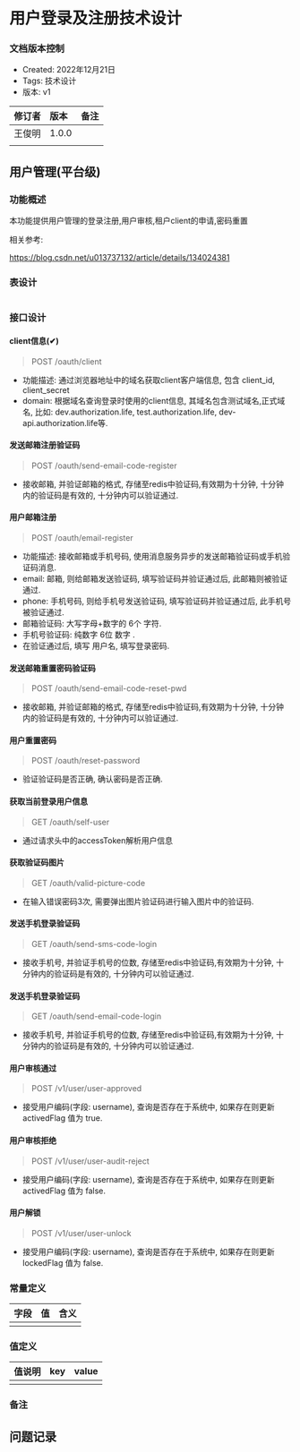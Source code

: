 # 用户登录及注册技术设计

### 文档版本控制

- Created: 2022年12月21日
- Tags: 技术设计
- 版本: v1

| 修订者 | 版本    | 备注 |
|-----|:------|:---|
| 王俊明 | 1.0.0 |    |
|     |       |    |

## 用户管理(平台级)

### 功能概述

本功能提供用户管理的登录注册,用户审核,租户client的申请,密码重置

相关参考:

https://blog.csdn.net/u013737132/article/details/134024381

### 表设计

```sql

```

### 接口设计

#### client信息(✔)

> POST /oauth/client

- 功能描述: 通过浏览器地址中的域名获取client客户端信息, 包含 client_id, client_secret
- domain: 根据域名查询登录时使用的client信息, 其域名包含测试域名,正式域名, 比如: dev.authorization.life,
  test.authorization.life, dev-api.authorization.life等.

#### 发送邮箱注册验证码

> POST /oauth/send-email-code-register

- 接收邮箱, 并验证邮箱的格式, 存储至redis中验证码,有效期为十分钟, 十分钟内的验证码是有效的, 十分钟内可以验证通过.

#### 用户邮箱注册

> POST /oauth/email-register

- 功能描述: 接收邮箱或手机号码, 使用消息服务异步的发送邮箱验证码或手机验证码消息.
- email: 邮箱, 则给邮箱发送验证码, 填写验证码并验证通过后, 此邮箱则被验证通过.
- phone: 手机号码, 则给手机号发送验证码, 填写验证码并验证通过后, 此手机号被验证通过.
- 邮箱验证码: 大写字母+数字的 6个 字符.
- 手机号验证码: 纯数字 6位 数字 .
- 在验证通过后, 填写 用户名, 填写登录密码.

#### 发送邮箱重置密码验证码

> POST /oauth/send-email-code-reset-pwd

- 接收邮箱, 并验证邮箱的格式, 存储至redis中验证码,有效期为十分钟, 十分钟内的验证码是有效的, 十分钟内可以验证通过.

#### 用户重置密码

> POST /oauth/reset-password

- 验证验证码是否正确, 确认密码是否正确.

#### 获取当前登录用户信息

> GET /oauth/self-user

- 通过请求头中的accessToken解析用户信息

#### 获取验证码图片

> GET /oauth/valid-picture-code

- 在输入错误密码3次, 需要弹出图片验证码进行输入图片中的验证码.

#### 发送手机登录验证码

> GET /oauth/send-sms-code-login

- 接收手机号, 并验证手机号的位数, 存储至redis中验证码,有效期为十分钟, 十分钟内的验证码是有效的, 十分钟内可以验证通过.

#### 发送手机登录验证码

> GET /oauth/send-email-code-login

- 接收手机号, 并验证手机号的位数, 存储至redis中验证码,有效期为十分钟, 十分钟内的验证码是有效的, 十分钟内可以验证通过.

#### 用户审核通过

> POST /v1/user/user-approved

- 接受用户编码(字段: username), 查询是否存在于系统中, 如果存在则更新 activedFlag 值为 true.

#### 用户审核拒绝

> POST /v1/user/user-audit-reject

- 接受用户编码(字段: username), 查询是否存在于系统中, 如果存在则更新 activedFlag 值为 false.

#### 用户解锁

> POST /v1/user/user-unlock

- 接受用户编码(字段: username), 查询是否存在于系统中, 如果存在则更新 lockedFlag 值为 false.

### 常量定义

| 字段 | 值 | 含义 |
|----|:--|:---|
|    |   |    |

### 值定义

| 值说明 | key | value |
|-----|:----|:------|
|     |     |       |

### 备注

## 问题记录
